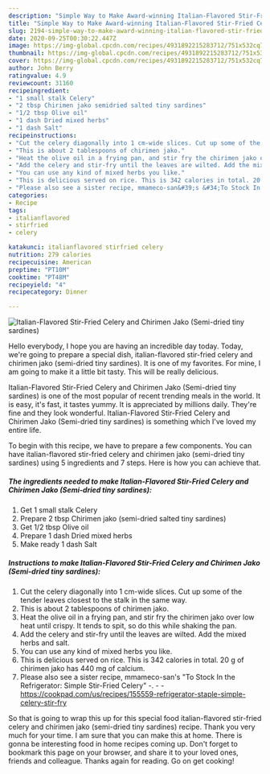 ```yaml
---
description: "Simple Way to Make Award-winning Italian-Flavored Stir-Fried Celery and Chirimen Jako (Semi-dried tiny sardines)"
title: "Simple Way to Make Award-winning Italian-Flavored Stir-Fried Celery and Chirimen Jako (Semi-dried tiny sardines)"
slug: 2194-simple-way-to-make-award-winning-italian-flavored-stir-fried-celery-and-chirimen-jako-semi-dried-tiny-sardines
date: 2020-09-25T00:30:22.447Z
image: https://img-global.cpcdn.com/recipes/4931892215283712/751x532cq70/italian-flavored-stir-fried-celery-and-chirimen-jako-semi-dried-tiny-sardines-recipe-main-photo.jpg
thumbnail: https://img-global.cpcdn.com/recipes/4931892215283712/751x532cq70/italian-flavored-stir-fried-celery-and-chirimen-jako-semi-dried-tiny-sardines-recipe-main-photo.jpg
cover: https://img-global.cpcdn.com/recipes/4931892215283712/751x532cq70/italian-flavored-stir-fried-celery-and-chirimen-jako-semi-dried-tiny-sardines-recipe-main-photo.jpg
author: John Berry
ratingvalue: 4.9
reviewcount: 31160
recipeingredient:
- "1 small stalk Celery"
- "2 tbsp Chirimen jako semidried salted tiny sardines"
- "1/2 tbsp Olive oil"
- "1 dash Dried mixed herbs"
- "1 dash Salt"
recipeinstructions:
- "Cut the celery diagonally into 1 cm-wide slices. Cut up some of the tender leaves closest to the stalk in the same way."
- "This is about 2 tablespoons of chirimen jako."
- "Heat the olive oil in a frying pan, and stir fry the chirimen jako over low heat until crispy. It tends to spit, so do this while shaking the pan."
- "Add the celery and stir-fry until the leaves are wilted. Add the mixed herbs and salt."
- "You can use any kind of mixed herbs you like."
- "This is delicious served on rice. This is 342 calories in total. 20 g of chirimen jako has 440 mg of calcium."
- "Please also see a sister recipe, mmameco-san&#39;s &#34;To Stock In the Refrigerator: Simple Stir-Fried Celery&#34; -.  https://cookpad.com/us/recipes/155559-refrigerator-staple-simple-celery-stir-fry"
categories:
- Recipe
tags:
- italianflavored
- stirfried
- celery

katakunci: italianflavored stirfried celery 
nutrition: 279 calories
recipecuisine: American
preptime: "PT10M"
cooktime: "PT48M"
recipeyield: "4"
recipecategory: Dinner

---
```



![Italian-Flavored Stir-Fried Celery and Chirimen Jako (Semi-dried tiny sardines)](https://img-global.cpcdn.com/recipes/4931892215283712/751x532cq70/italian-flavored-stir-fried-celery-and-chirimen-jako-semi-dried-tiny-sardines-recipe-main-photo.jpg)

Hello everybody, I hope you are having an incredible day today. Today, we're going to prepare a special dish, italian-flavored stir-fried celery and chirimen jako (semi-dried tiny sardines). It is one of my favorites. For mine, I am going to make it a little bit tasty. This will be really delicious.

Italian-Flavored Stir-Fried Celery and Chirimen Jako (Semi-dried tiny sardines) is one of the most popular of recent trending meals in the world. It is easy, it's fast, it tastes yummy. It is appreciated by millions daily. They're fine and they look wonderful. Italian-Flavored Stir-Fried Celery and Chirimen Jako (Semi-dried tiny sardines) is something which I've loved my entire life.




To begin with this recipe, we have to prepare a few components. You can have italian-flavored stir-fried celery and chirimen jako (semi-dried tiny sardines) using 5 ingredients and 7 steps. Here is how you can achieve that.

<!--inarticleads1-->

##### The ingredients needed to make Italian-Flavored Stir-Fried Celery and Chirimen Jako (Semi-dried tiny sardines):

1. Get 1 small stalk Celery
1. Prepare 2 tbsp Chirimen jako (semi-dried salted tiny sardines)
1. Get 1/2 tbsp Olive oil
1. Prepare 1 dash Dried mixed herbs
1. Make ready 1 dash Salt




<!--inarticleads2-->

##### Instructions to make Italian-Flavored Stir-Fried Celery and Chirimen Jako (Semi-dried tiny sardines):

1. Cut the celery diagonally into 1 cm-wide slices. Cut up some of the tender leaves closest to the stalk in the same way.
1. This is about 2 tablespoons of chirimen jako.
1. Heat the olive oil in a frying pan, and stir fry the chirimen jako over low heat until crispy. It tends to spit, so do this while shaking the pan.
1. Add the celery and stir-fry until the leaves are wilted. Add the mixed herbs and salt.
1. You can use any kind of mixed herbs you like.
1. This is delicious served on rice. This is 342 calories in total. 20 g of chirimen jako has 440 mg of calcium.
1. Please also see a sister recipe, mmameco-san&#39;s &#34;To Stock In the Refrigerator: Simple Stir-Fried Celery&#34; -. -  - https://cookpad.com/us/recipes/155559-refrigerator-staple-simple-celery-stir-fry




So that is going to wrap this up for this special food italian-flavored stir-fried celery and chirimen jako (semi-dried tiny sardines) recipe. Thank you very much for your time. I am sure that you can make this at home. There is gonna be interesting food in home recipes coming up. Don't forget to bookmark this page on your browser, and share it to your loved ones, friends and colleague. Thanks again for reading. Go on get cooking!
